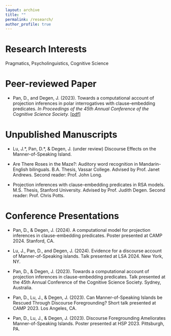 ```yaml
---
layout: archive
title: ""
permalink: /research/
author_profile: true
---
```


# Research Interests
Pragmatics, Psycholinguistics, Cognitive Science 

# Peer-reviewed Paper
- Pan, D., and Degen, J. (2023). Towards a computational account of projection inferences in polar interrogatives with clause-embedding predicates. *In Proceedings of the 45th Annual Conference of the Cognitive Science Society.* [\[pdf\]](https://escholarship.org/uc/item/13h8r0pv)

# Unpublished Manuscripts
- Lu, J.\*, Pan, D.\*, & Degen, J. (under review) Discourse Effects on the Manner-of-Speaking Island.

- Are There Roses in the Maze?: Auditory word recognition in Mandarin-English bilinguals. B.A. Thesis, Vassar College. Advised by Prof. Janet Andrews. Second reader: Prof. John Long.

- Projection inferences with clause-embedding predicates in RSA models. M.S. Thesis, Stanford University. Advised by Prof. Judith Degen. Second reader: Prof. Chris Potts. 

# Conference Presentations
- Pan, D.,  & Degen, J. (2024). A computational model for projection inferences in clause-embedding predicates. Poster presented at CAMP 2024. Stanford, CA.

- Lu, J., Pan, D., and Degen, J. (2024). Evidence for a discourse account of Manner-of-Speaking islands. Talk presented at LSA 2024. New York, NY.

- Pan, D., & Degen, J. (2023). Towards a computational account of projection inferences in clause-embedding predicates. Talk presented at the 45th Annual Conference of the Cognitive Science Society. Sydney, Australia.

- Pan, D., Lu, J., & Degen, J. (2023). Can Manner-of-Speaking Islands be Rescued Through Discourse Foregrounding? Short talk presented at CAMP 2023. Los Angeles, CA.

- Pan, D., Lu, J., & Degen, J. (2023). Discourse Foregrounding Ameliorates Manner-of-Speaking Islands. Poster presented at HSP 2023. Pittsburgh, PA.